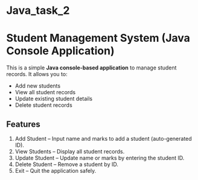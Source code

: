 # Java_task_2
# Student Management System (Java Console Application)

This is a simple **Java console-based application** to manage student records. It allows you to:

- Add new students
- View all student records
- Update existing student details
- Delete student records

## Features
1. Add Student – Input name and marks to add a student (auto-generated ID).
2. View Students – Display all student records.
3. Update Student – Update name or marks by entering the student ID.
4. Delete Student – Remove a student by ID.
5. Exit – Quit the application safely.
